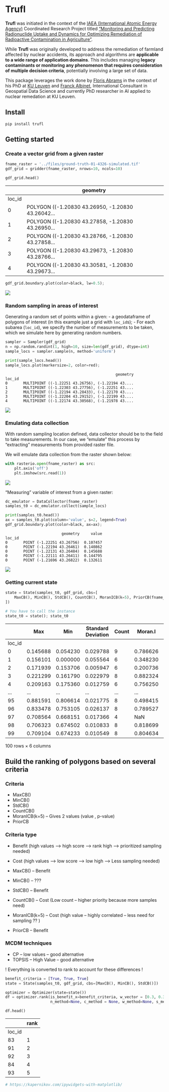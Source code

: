 # Trufl


<!-- WARNING: THIS FILE WAS AUTOGENERATED! DO NOT EDIT! -->

**Trufl** was initiated in the context of the [IAEA (International
Atomic Energy Agency)](https://www.iaea.org) Coordinated Research
Project titled [“Monitoring and Predicting Radionuclide Uptake and
Dynamics for Optimizing Remediation of Radioactive Contamination in
Agriculture”](https://www.iaea.org/newscenter/news/new-crp-monitoring-and-predicting-radionuclide-uptake-and-dynamics-for-optimizing-remediation-of-radioactive-contamination-in-agriculture-crp-d15019).

While **Trufl** was originally developed to address the remediation of
farmland affected by nuclear accidents, its approach and algorithms are
**applicable to a wide range of application domains**. This includes
managing **legacy contaminants or monitoring any phenomenon that
requires consideration of multiple decision criteria**, potentially
involving a large set of data.

This package leverages the work done by [Floris
Abrams](https://www.linkedin.com/in/floris-abrams-59080a15a) in the
context of his PhD at [KU Leuven](https://www.kuleuven.be) and [Franck
Albinet](https://www.linkedin.com/in/franckalbinet), International
Consultant in Geospatial Data Science and currently PhD researcher in AI
applied to nuclear remedation at KU Leuven.

## Install

`pip install trufl`

## Getting started

### Create a vector grid from a given raster

``` python
fname_raster = '../files/ground-truth-01-4326-simulated.tif'
gdf_grid = gridder(fname_raster, nrows=10, ncols=10)
```

``` python
gdf_grid.head()
```

<div>

<div>
<style scoped>
    .dataframe tbody tr th:only-of-type {
        vertical-align: middle;
    }
&#10;    .dataframe tbody tr th {
        vertical-align: top;
    }
&#10;    .dataframe thead th {
        text-align: right;
    }
</style>

|        | geometry                                          |
|--------|---------------------------------------------------|
| loc_id |                                                   |
| 0      | POLYGON ((-1.20830 43.26950, -1.20830 43.26042... |
| 1      | POLYGON ((-1.20830 43.27858, -1.20830 43.26950... |
| 2      | POLYGON ((-1.20830 43.28766, -1.20830 43.27858... |
| 3      | POLYGON ((-1.20830 43.29673, -1.20830 43.28766... |
| 4      | POLYGON ((-1.20830 43.30581, -1.20830 43.29673... |

</div>

</div>

``` python
gdf_grid.boundary.plot(color=black, lw=0.5);
```

![](index_files/figure-commonmark/cell-4-output-1.png)

### Random sampling in areas of interest

Generating a random set of points within a given: - a geodataframe of
polygons of interest (in this example just a grid with `loc_id`s); - For
each subarea (`loc_id`), we specify the number of measurements to be
taken, which we simulate here by generating random numbers.

``` python
sampler = Sampler(gdf_grid)
n = np.random.randint(1, high=10, size=len(gdf_grid), dtype=int)
sample_locs = sampler.sample(n, method='uniform')

print(sample_locs.head())
sample_locs.plot(markersize=2, color=red);
```

                                                     geometry
    loc_id                                                   
    0       MULTIPOINT ((-1.22251 43.26756), (-1.22194 43....
    1       MULTIPOINT ((-1.22303 43.27756), (-1.22251 43....
    2       MULTIPOINT ((-1.22194 43.28433), (-1.22170 43....
    3       MULTIPOINT ((-1.22204 43.29152), (-1.22199 43....
    4       MULTIPOINT ((-1.22174 43.30568), (-1.21978 43....

![](index_files/figure-commonmark/cell-5-output-2.png)

### Emulating data collection

With random sampling location defined, data collector should be to the
field to take measurements. In our case, we “emulate” this process by
“extracting” measurements from provided raster file.

We will emulate data collection from the raster shown below:

``` python
with rasterio.open(fname_raster) as src:
    plt.axis('off')
    plt.imshow(src.read(1))
```

![](index_files/figure-commonmark/cell-6-output-1.png)

“Measuring” variable of interest from a given raster:

``` python
dc_emulator = DataCollector(fname_raster)
samples_t0 = dc_emulator.collect(sample_locs)

print(samples_t0.head())
ax = samples_t0.plot(column='value', s=2, legend=True)
gdf_grid.boundary.plot(color=black, ax=ax);
```

                             geometry     value
    loc_id                                     
    0       POINT (-1.22251 43.26756)  0.107457
    0       POINT (-1.22194 43.26461)  0.140862
    0       POINT (-1.22131 43.26484)  0.145688
    0       POINT (-1.22111 43.26411)  0.144795
    0       POINT (-1.21696 43.26822)  0.132611

![](index_files/figure-commonmark/cell-7-output-2.png)

### Getting current state

``` python
state = State(samples_t0, gdf_grid, cbs=[
    MaxCB(), MinCB(), StdCB(), CountCB(), MoranICB(k=5), PriorCB(fname_raster)
])

# You have to call the instance
state_t0 = state(); state_t0
```

<div>

<div>
<style scoped>
    .dataframe tbody tr th:only-of-type {
        vertical-align: middle;
    }
&#10;    .dataframe tbody tr th {
        vertical-align: top;
    }
&#10;    .dataframe thead th {
        text-align: right;
    }
</style>

|        | Max      | Min      | Standard Deviation | Count | Moran.I  | Prior    |
|--------|----------|----------|--------------------|-------|----------|----------|
| loc_id |          |          |                    |       |          |          |
| 0      | 0.145688 | 0.054230 | 0.029788           | 9     | 0.786626 | 0.102492 |
| 1      | 0.156101 | 0.000000 | 0.055564           | 6     | 0.348230 | 0.125727 |
| 2      | 0.171939 | 0.153706 | 0.005947           | 6     | 0.200736 | 0.161802 |
| 3      | 0.221299 | 0.161790 | 0.022979           | 8     | 0.882324 | 0.184432 |
| 4      | 0.209163 | 0.175360 | 0.012759           | 6     | 0.756250 | 0.201405 |
| ...    | ...      | ...      | ...                | ...   | ...      | ...      |
| 95     | 0.881591 | 0.806614 | 0.021775           | 8     | 0.498415 | 0.803670 |
| 96     | 0.833478 | 0.753105 | 0.026137           | 8     | 0.789527 | 0.763408 |
| 97     | 0.708564 | 0.668151 | 0.017366           | 4     | NaN      | 0.727797 |
| 98     | 0.706323 | 0.674502 | 0.010833           | 8     | 0.818699 | 0.646002 |
| 99     | 0.709104 | 0.674233 | 0.010549           | 8     | 0.804634 | 0.655185 |

<p>100 rows × 6 columns</p>
</div>

</div>

## Build the ranking of polygons based on several criteria

### Criteria

- MaxCB()
- MinCB()
- StdCB()
- CountCB()
- MoranICB(k=5) – Gives 2 values (value , p-value)
- PriorCB

### Criteria type

- Benefit (high values –\> high score –\> rank high –\> prioritized
  sampling needed)

- Cost (high values –\> low score –\> low high –\> Less sampling needed)

- MaxCB() – Benefit

- MinCB() – ???

- StdCB() – Benefit

- CountCB() – Cost (Low count – higher priority because more samples
  need)

- MoranICB(k=5) – Cost (high value – highly correlated – less need for
  sampling ?? )

- PriorCB – Benefit

### MCDM techniques

- CP – low values – good alternative
- TOPSIS – High Value – good alternative

! Everything is converted to rank to account for these differences !

``` python
benefit_criteria = [True, True, True]
state = State(samples_t0, gdf_grid, cbs=[MaxCB(), MinCB(), StdCB()])
```

``` python
optimizer = Optimizer(state=state())
df = optimizer.rank(is_benefit_x=benefit_criteria, w_vector = [0.3, 0.3, 0.4],  
                    n_method=None, c_method = None, w_method=None, s_method="CP")

df.head()
```

<div>

<div>
<style scoped>
    .dataframe tbody tr th:only-of-type {
        vertical-align: middle;
    }
&#10;    .dataframe tbody tr th {
        vertical-align: top;
    }
&#10;    .dataframe thead th {
        text-align: right;
    }
</style>

|        | rank |
|--------|------|
| loc_id |      |
| 83     | 1    |
| 91     | 2    |
| 92     | 3    |
| 84     | 4    |
| 93     | 5    |

</div>

</div>

``` python
# https://kapernikov.com/ipywidgets-with-matplotlib/
```
